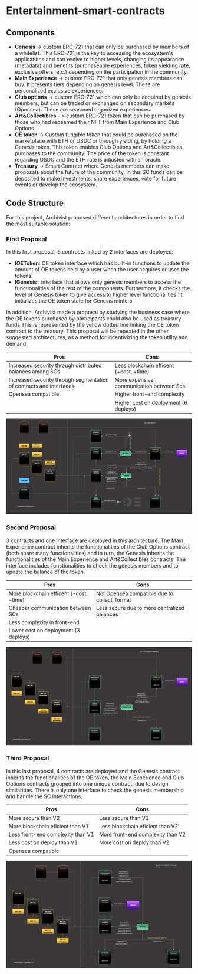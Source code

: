 # Entertainment-smart-contracts

## Components
- **Genesis** -> custom ERC-721 that can only be purchased by members of a whitelist. This ERC-721 is the key to accessing the ecosystem's applications and can evolve to higher levels, changing its appearance (metadata) and benefits (purchaseable experiences, token yielding rate, exclusive offers, etc.) depending on the participation in the community.
- **Main Experience** -> custom ERC-721 that only genesis members can buy. It presents tiers depending on genesis level. These are personalized exclusive experiences.
- **Club options** -> custom ERC-721 which can only be acquired by genesis members, but can be traded or exchanged on secondary markets (Opensea). These are seasoned organized experiences.
- **Art&Collectibles** - > custom ERC-721 token that can be purchased by those who had redeemed their NFT from Main Experience and Club Options
- **OE token** -> Custom fungible token that could be purchased on the marketplace with ETH or USDC or through yielding, by holding a Genesis token. This token enables Club Options and Art&Collectibles purchases to the community. The price of the token is constant regarding USDC and the ETH rate is adjusted with an oracle.
- **Treasury** -> Smart Contract where Genesis members can make proposals about the future of the community. In this SC funds can be deposited to make investments, share experiences, vote for future events or develop the ecosystem.

## Code Structure
For this project, Archivist proposed different architectures in order to find the most suitable solution:
### First Proposal
In this first proposal, 6 contracts linked by 2 interfaces are deployed:
- **IOEToken**: OE token interface which has built-in functions to update the amount of OE tokens held by a user when the user acquires or uses the tokens.
- **IGenesis** : interface that allows only genesis members to access the functionalities of the rest of the components. Furthermore, it checks the level of Genesis token to give access to higher level functionalities. It initializes the OE token state for Genesis minters

In addition, Archivist made a proposal by studying the business case where the OE tokens purchased by participants could also be used as treasury funds.This is represented by the yellow dotted line linking the OE token contract to the treasury. This proposal will be repeated in the other suggested architectures, as a method for incentivizing the token utility and demand.

**Pros** | **Cons**
--- | --- 
Increased security through distributed balances among SCs | Less blockchain efficent (+cost, +time)
Increased security through segmentation of contracts and interfaces| More expensive communication between Scs
Opensea compatible| Higher front-end complexity
  &nbsp; | Higher cost on deployment (6 deploys)

![alt text](https://github.com/ArchivistDevelopers/Entertainment-smart-contracts/blob/main/Dependencies_v1.png?raw=true)
### Second Proposal
3 contracts and one interface are deployed in this architecture. The Main Experience contract inherits the functionalities of the Club Options contract (both share many functionalities) and in turn, the Genesis inherits the functionalities of the Main Experience and Art&Collectibles contracts. The interface includes functionalities to check the genesis members and to update the balance of the token.

**Pros** | **Cons**
--- | --- 
More blockchain efficent (-cost, -time) | Not Opensea compatible due to collect. format
Cheaper communication between SCs| Less secure due to more centralized balances
Less complexity in front-end| 
Lower cost on deployment (3 deploys) | 

![alt text](https://github.com/ArchivistDevelopers/Entertainment-smart-contracts/blob/main/Dependencies_v2.png?raw=true)
### Third Proposal
In this last proposal, 4 contracts are deployed and the Genesis contract inherits the functionalities of the OE token, the Main Experience and Club Options contracts grouped into one unique contract, due to design similarities. There is only one interface to check the genesis membership and handle the SC interactions.

**Pros** | **Cons**
--- | --- 
More secure than V2|  Less secure than V1
More blockchain eficient than V1| Less blockchain eficient than V2
Less front-end complexity than V1| More front-end complexity than V2
Less cost on deploy than V1 | More cost on deploy than V2
Opensea compatible|

![alt text](https://github.com/ArchivistDevelopers/Entertainment-smart-contracts/blob/main/Dependencies_v3.png?raw=true)



































